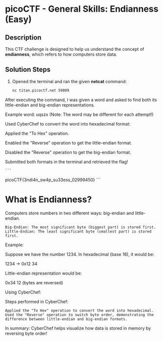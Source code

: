 # picoCTF - General Skills: Endianness (Easy)

##  Description  
This CTF challenge is designed to help us understand the concept of **endianness**, which refers to how computers store data.

##  Solution Steps  

1. Opened the terminal and ran the given **netcat** command:  
   ```bash
   nc titan.picoctf.net 59809
   ```


After executing the command, I was given a word and asked to find both its little-endian and big-endian representations.

Example word: uqszx (Note: The word may be different for each attempt!)

Used CyberChef to convert the word into hexadecimal format:

Applied the "To Hex" operation.

Enabled the "Reverse" operation to get the little-endian format.
    
Disabled the "Reverse" operation to get the big-endian format.
    
Submitted both formats in the terminal and retrieved the flag!

   
    ```
   picoCTF{3ndi4n_sw4p_su33ess_02999450}
    ```


# What is Endianness?

Computers store numbers in two different ways: big-endian and little-endian.

    Big-Endian: The most significant byte (biggest part) is stored first.
    Little-Endian: The least significant byte (smallest part) is stored first.

 Example:

Suppose we have the number 1234. In hexadecimal (base 16), it would be:

1234 → 0x12 34

Little-endian representation would be:

0x34 12  (bytes are reversed)

 Using CyberChef:

Steps performed in CyberChef:

    Applied the "To Hex" operation to convert the word into hexadecimal.
    Used the "Reverse" operation to switch byte order, demonstrating the difference between little-endian and big-endian formats.

In summary: CyberChef helps visualize how data is stored in memory by reversing byte order!
